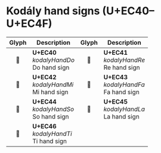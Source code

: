 Kodály hand signs (U+EC40–U+EC4F)
=================================

| **Glyph** | **Description** | **Glyph** | **Description**
| :-------: | --------------- | :-------: | ---------------
|<span class="bravura_large">&#xec40;</span> | **U+EC40**<br/>*kodalyHandDo*<br/>Do hand sign | <span class="bravura_large">&#xec41;</span> | **U+EC41**<br/>*kodalyHandRe*<br/>Re hand sign
|<span class="bravura_large">&#xec42;</span> | **U+EC42**<br/>*kodalyHandMi*<br/>Mi hand sign | <span class="bravura_large">&#xec43;</span> | **U+EC43**<br/>*kodalyHandFa*<br/>Fa hand sign
|<span class="bravura_large">&#xec44;</span> | **U+EC44**<br/>*kodalyHandSo*<br/>So hand sign | <span class="bravura_large">&#xec45;</span> | **U+EC45**<br/>*kodalyHandLa*<br/>La hand sign
|<span class="bravura_large">&#xec46;</span> | **U+EC46**<br/>*kodalyHandTi*<br/>Ti hand sign | &nbsp; | &nbsp;